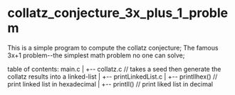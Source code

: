 # collatz_conjecture_3x_plus_1_problem
This is a simple program to compute the collatz conjecture; The famous 3x+1 problem--the simplest math problem no one can solve;


table of contents:
    main.c
    |
    +-- collatz.c   // takes a seed then generate the collatz results into a linked-list
    |
    +-- printLinkedList.c
        |
        +-- printllhex()   // print linked list in hexadecimal
        |
        +-- printll()   // print liked list in decimal
